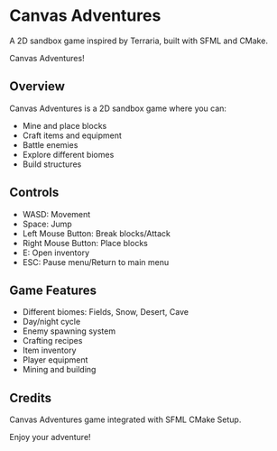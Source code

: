 # Canvas Adventures

A 2D sandbox game inspired by Terraria, built with SFML and CMake.

Canvas Adventures!

## Overview

Canvas Adventures is a 2D sandbox game where you can:
- Mine and place blocks
- Craft items and equipment
- Battle enemies
- Explore different biomes
- Build structures

## Controls

- WASD: Movement
- Space: Jump
- Left Mouse Button: Break blocks/Attack
- Right Mouse Button: Place blocks
- E: Open inventory
- ESC: Pause menu/Return to main menu

## Game Features

- Different biomes: Fields, Snow, Desert, Cave
- Day/night cycle
- Enemy spawning system
- Crafting recipes
- Item inventory
- Player equipment
- Mining and building

## Credits

Canvas Adventures game integrated with SFML CMake Setup.

Enjoy your adventure!
